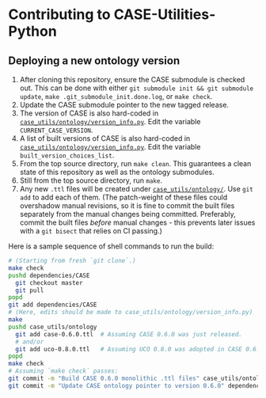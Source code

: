 # Contributing to CASE-Utilities-Python


## Deploying a new ontology version

1. After cloning this repository, ensure the CASE submodule is checked out.  This can be done with either `git submodule init && git submodule update`, `make .git_submodule_init.done.log`, or `make check`.
2. Update the CASE submodule pointer to the new tagged release.
3. The version of CASE is also hard-coded in [`case_utils/ontology/version_info.py`](case_utils/ontology/version_info.py).  Edit the variable `CURRENT_CASE_VERSION`.
4. A list of built versions of CASE is also hard-coded in [`case_utils/ontology/version_info.py`](case_utils/ontology/version_info.py).  Edit the variable `built_version_choices_list`.
5. From the top source directory, run `make clean`.  This guarantees a clean state of this repository as well as the ontology submodules.
6. Still from the top source directory, run `make`.
7. Any new `.ttl` files will be created under [`case_utils/ontology/`](case_utils/ontology/).  Use `git add` to add each of them.  (The patch-weight of these files could overshadow manual revisions, so it is fine to commit the built files separately from the manual changes being committed.  Preferably, commit the built files *before* manual changes - this prevents later issues with a `git bisect` that relies on CI passing.)

Here is a sample sequence of shell commands to run the build:

```bash
# (Starting from fresh `git clone`.)
make check
pushd dependencies/CASE
  git checkout master
  git pull
popd
git add dependencies/CASE
# (Here, edits should be made to case_utils/ontology/version_info.py)
make
pushd case_utils/ontology
  git add case-0.6.0.ttl  # Assuming CASE 0.6.0 was just released.
  # and/or
  git add uco-0.8.0.ttl   # Assuming UCO 0.8.0 was adopted in CASE 0.6.0.
popd
make check
# Assuming `make check` passes:
git commit -m "Build CASE 0.6.0 monolithic .ttl files" case_utils/ontology/case-0.6.0-subclasses.ttl case_utils/ontology/case-0.6.0.ttl
git commit -m "Update CASE ontology pointer to version 0.6.0" dependencies/CASE case_utils/ontology/version_info.py
```
